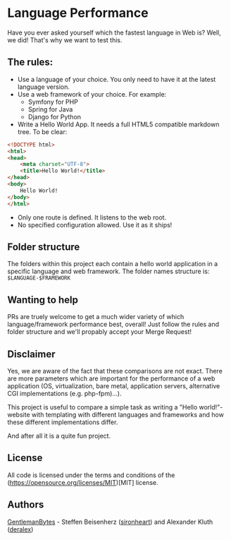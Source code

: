 # Language Performance

Have you ever asked yourself which the fastest language in Web is? Well, we did! That's why we want to test this.

## The rules:
- Use a language of your choice. You only need to have it at the latest language version.
- Use a web framework of your choice. For example:
  - Symfony for PHP
  - Spring for Java
  - Django for Python
- Write a Hello World App. It needs a full HTML5 compatible markdown tree. To be clear: 
```html
<!DOCTYPE html>
<html>
<head>
    <meta charset="UTF-8">
    <title>Hello World!</title>
</head>
<body>
    Hello World!
</body>
</html>
```
- Only one route is defined. It listens to the web root.
- No specified configuration allowed. Use it as it ships!

## Folder structure
The folders within this project each contain a hello world application in a specific language and web framework. The folder names structure is: `$LANGUAGE-$FRAMEWORK`

## Wanting to help
PRs are truely welcome to get a much wider variety of which language/framework performance best, overall! Just follow the rules and folder structure and we'll propably accept your Merge Request!

## Disclaimer
Yes, we are aware of the fact that these comparisons are not exact. There are more parameters which are important for the performance
of a web application (OS, virtualization, bare metal, application servers, alternative CGI implementations (e.g. php-fpm)...).

This project is useful to compare a simple task as writing a "Hello world!"-website with templating with different languages and frameworks and
how these different implementations differ.

And after all it is a quite fun project.

## License
All code is licensed under the terms and conditions of the (https://opensource.org/licenses/MIT)[MIT] license.

## Authors
[GentlemanBytes](https://gentlemanbytes.com) - Steffen Beisenherz ([sironheart](https://github.com/sironheart)) and Alexander Kluth ([deralex](https://github.com/deralex))
